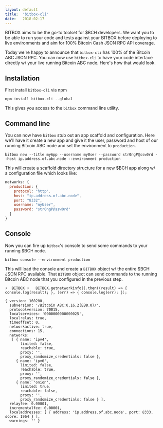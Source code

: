 ```yaml
---
layout: default
title:  "bitbox-cli"
date:   2018-02-17
---
```


BITBOX aims to be the go-to toolset for $BCH developers. We want you to be able to run your code and tests against your BITBOX before deploying to live environments and aim for 100% Bitcoin Cash JSON RPC API coverage.

Today we're happy to announce that `bitbox-cli` has 100% of the Bitcoin ABC JSON RPC. You can now use `bitbox-cli` to have your code interface directly w/ your live running Bitcoin ABC node. Here's how that would look.

## Installation

First install `bitbox-cli` via npm

```
npm install bitbox-cli --global
```

This gives you access to the `bitbox` command line utility.

## Command line

You can now have `bitbox` stub out an app scaffold and configuration. Here we'll have it create a new app and give it the user, password and host of our running Bitcoin ABC node and set the environment to `production`.

```
bitbox new --title myApp --username myUser --password str0ngP@ssw0rd --host ip.address.of.abc.node --environment production
```

This will create a scaffold directory structure for a new $BCH app along w/ a configuration file which looks like:

```js
networks: {
  production: {
    protocol: "http",
    host: "ip.address.of.abc.node",
    port: "8332",
    username: "myUser",
    password: "str0ngP@ssw0rd"
  }
}
```

## Console

Now you can fire up `bitbox`'s console to send some commands to your running $BCH node.

```
bitbox console --environment production
```

This will load the console and create a `BITBOX` object w/ the entire $BCH JSON RPC available. That `BITBOX` object can send commands to the running Bitcoin ABC node that you configured in the previous step.

```
⚡️  BITBOX ⚡️   BITBOX.getnetworkinfo().then((result) => { console.log(result); }, (err) => { console.log(err); });

{ version: 160200,
  subversion: '/Bitcoin ABC:0.16.2(EB8.0)/',
  protocolversion: 70015,
  localservices: '0000000000000025',
  localrelay: true,
  timeoffset: 0,
  networkactive: true,
  connections: 15,
  networks:
   [ { name: 'ipv4',
       limited: false,
       reachable: true,
       proxy: '',
       proxy_randomize_credentials: false },
     { name: 'ipv6',
       limited: false,
       reachable: true,
       proxy: '',
       proxy_randomize_credentials: false },
     { name: 'onion',
       limited: true,
       reachable: false,
       proxy: '',
       proxy_randomize_credentials: false } ],
  relayfee: 0.00001,
  incrementalfee: 0.00001,
  localaddresses: [ { address: 'ip.address.of.abc.node', port: 8333, score: 1964 } ],
  warnings: '' }
```
